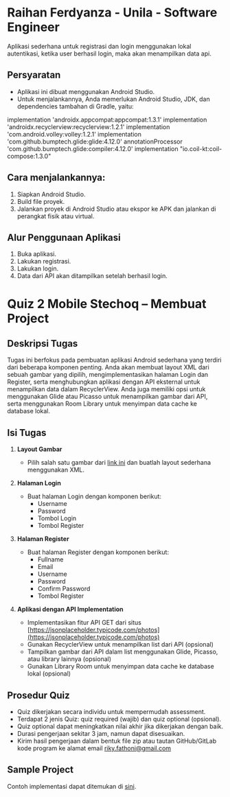 # Raihan Ferdyanza - Unila - Software Engineer

Aplikasi sederhana untuk registrasi dan login menggunakan lokal autentikasi, ketika user berhasil login, maka akan menampilkan data api.

## Persyaratan
- Aplikasi ini dibuat menggunakan Android Studio.
- Untuk menjalankannya, Anda memerlukan Android Studio, JDK, dan dependencies tambahan di Gradle, yaitu:

implementation 'androidx.appcompat:appcompat:1.3.1'
implementation 'androidx.recyclerview:recyclerview:1.2.1'
implementation 'com.android.volley:volley:1.2.1'
implementation 'com.github.bumptech.glide:glide:4.12.0'
annotationProcessor 'com.github.bumptech.glide:compiler:4.12.0'
implementation "io.coil-kt:coil-compose:1.3.0"

## Cara menjalankannya:
1. Siapkan Android Studio.
2. Build file proyek.
3. Jalankan proyek di Android Studio atau ekspor ke APK dan jalankan di perangkat fisik atau virtual.

## Alur Penggunaan Aplikasi
1. Buka aplikasi.
2. Lakukan registrasi.
3. Lakukan login.
4. Data dari API akan ditampilkan setelah berhasil login.

# Quiz 2 Mobile Stechoq – Membuat Project # 

## Deskripsi Tugas
Tugas ini berfokus pada pembuatan aplikasi Android sederhana yang terdiri dari beberapa komponen penting. Anda akan membuat layout XML dari sebuah gambar yang dipilih, mengimplementasikan halaman Login dan Register, serta menghubungkan aplikasi dengan API eksternal untuk menampilkan data dalam RecyclerView. Anda juga memiliki opsi untuk menggunakan Glide atau Picasso untuk menampilkan gambar dari API, serta menggunakan Room Library untuk menyimpan data cache ke database lokal.

## Isi Tugas

1. **Layout Gambar**
   - Pilih salah satu gambar dari [link ini](bit.ly/quiz2Android) dan buatlah layout sederhana menggunakan XML.

2. **Halaman Login**
   - Buat halaman Login dengan komponen berikut:
     - Username
     - Password
     - Tombol Login
     - Tombol Register

3. **Halaman Register**
   - Buat halaman Register dengan komponen berikut:
     - Fullname
     - Email
     - Username
     - Password
     - Confirm Password
     - Tombol Register

4. **Aplikasi dengan API Implementation**
   - Implementasikan fitur API GET dari situs [https://jsonplaceholder.typicode.com/photos](https://jsonplaceholder.typicode.com/photos)
   - Gunakan RecyclerView untuk menampilkan list dari API (opsional)
   - Tampilkan gambar dari API dalam list menggunakan Glide, Picasso, atau library lainnya (opsional)
   - Gunakan Library Room untuk menyimpan data cache ke database lokal (opsional)

## Prosedur Quiz
- Quiz dikerjakan secara individu untuk mempermudah assessment.
- Terdapat 2 jenis Quiz: quiz required (wajib) dan quiz optional (opsional).
- Quiz optional dapat meningkatkan nilai akhir jika dikerjakan dengan baik.
- Durasi pengerjaan sekitar 3 jam, namun dapat disesuaikan.
- Kirim hasil pengerjaan dalam bentuk file zip atau tautan GitHub/GitLab kode program ke alamat email riky.fathoni@gmail.com

## Sample Project
Contoh implementasi dapat ditemukan di [sini](https://github.com/rikyahmad/Android_Dasar_MBKM).



